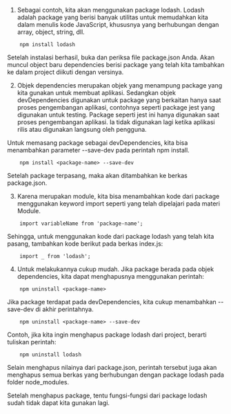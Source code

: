 1. Sebagai contoh, kita akan menggunakan package lodash. Lodash adalah package yang berisi banyak utilitas untuk memudahkan kita dalam menulis kode JavaScript, khususnya yang berhubungan dengan array, object, string, dll.
```
    npm install lodash
```
Setelah instalasi berhasil, buka dan periksa file package.json Anda. Akan muncul object baru dependencies berisi package yang telah kita tambahkan ke dalam project diikuti dengan versinya.


2. Objek dependencies merupakan objek yang menampung package yang kita gunakan untuk membuat aplikasi. Sedangkan objek devDependencies digunakan untuk package yang berkaitan hanya saat proses pengembangan aplikasi, contohnya seperti package jest yang digunakan untuk testing. Package seperti jest ini hanya digunakan saat proses pengembangan aplikasi. Ia tidak digunakan lagi ketika aplikasi rilis atau digunakan langsung oleh pengguna.

Untuk memasang package sebagai devDependencies, kita bisa menambahkan parameter --save-dev pada perintah npm install.
```
    npm install <package-name> --save-dev
```
Setelah package terpasang, maka akan ditambahkan ke berkas package.json.


3. Karena merupakan module, kita bisa menambahkan kode dari package menggunakan keyword import seperti yang telah dipelajari pada materi Module.
```
    import variableName from 'package-name';
```
Sehingga, untuk menggunakan kode dari package lodash yang telah kita pasang, tambahkan kode berikut pada berkas index.js:
```
    import _ from 'lodash';
```


4. Untuk melakukannya cukup mudah. Jika package berada pada objek dependencies, kita dapat menghapusnya menggunakan perintah:
```
    npm uninstall <package-name>
```
Jika package terdapat pada devDependencies, kita cukup menambahkan --save-dev di akhir perintahnya.
```
    npm uninstall <package-name> --save-dev
```
Contoh, jika kita ingin menghapus package lodash dari project, berarti tuliskan perintah:
```
    npm uninstall lodash
```
Selain menghapus nilainya dari package.json, perintah tersebut juga akan menghapus semua berkas yang berhubungan dengan package lodash pada folder node_modules.

Setelah menghapus package, tentu fungsi-fungsi dari package lodash sudah tidak dapat kita gunakan lagi.
